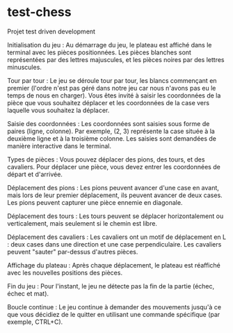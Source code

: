 # test-chess
Projet test driven development

Initialisation du jeu :
Au démarrage du jeu, le plateau est affiché dans le terminal avec les pièces positionnées.
Les pièces blanches sont représentées par des lettres majuscules, et les pièces noires par des lettres minuscules.

Tour par tour :
Le jeu se déroule tour par tour, les blancs commençant en premier (l'ordre n'est pas géré dans notre jeu car nous n'avons pas eu le temps de nous en charger).
Vous êtes invité à saisir les coordonnées de la pièce que vous souhaitez déplacer et les coordonnées de la case vers laquelle vous souhaitez la déplacer.

Saisie des coordonnées :
Les coordonnées sont saisies sous forme de paires (ligne, colonne). Par exemple, (2, 3) représente la case située à la deuxième ligne et à la troisième colonne.
Les saisies sont demandées de manière interactive dans le terminal.

Types de pièces :
Vous pouvez déplacer des pions, des tours, et des cavaliers.
Pour déplacer une pièce, vous devez entrer les coordonnées de départ et d'arrivée.

Déplacement des pions :
Les pions peuvent avancer d'une case en avant, mais lors de leur premier déplacement, ils peuvent avancer de deux cases.
Les pions peuvent capturer une pièce ennemie en diagonale.

Déplacement des tours :
Les tours peuvent se déplacer horizontalement ou verticalement, mais seulement si le chemin est libre.

Déplacement des cavaliers :
Les cavaliers ont un motif de déplacement en L : deux cases dans une direction et une case perpendiculaire.
Les cavaliers peuvent "sauter" par-dessus d'autres pièces.

Affichage du plateau :
Après chaque déplacement, le plateau est réaffiché avec les nouvelles positions des pièces.

Fin du jeu :
Pour l'instant, le jeu ne détecte pas la fin de la partie (échec, échec et mat). 

Boucle continue :
Le jeu continue à demander des mouvements jusqu'à ce que vous décidiez de le quitter en utilisant une commande spécifique (par exemple, CTRL+C).